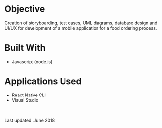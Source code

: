 # Objective
Creation of storyboarding, test cases, UML diagrams, database design and UI/UX for development of a mobile application for a food ordering process.

# Built With
- Javascript (node.js)
  
# Applications Used
- React Native CLI
- Visual Studio

<br/>
<br/>
Last updated: June 2018
